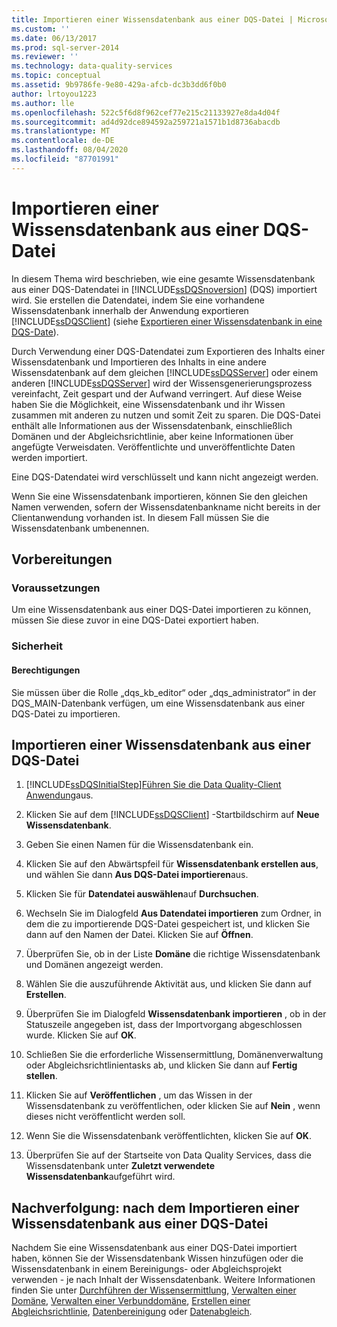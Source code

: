 ```yaml
---
title: Importieren einer Wissensdatenbank aus einer DQS-Datei | Microsoft-Dokumentation
ms.custom: ''
ms.date: 06/13/2017
ms.prod: sql-server-2014
ms.reviewer: ''
ms.technology: data-quality-services
ms.topic: conceptual
ms.assetid: 9b9786fe-9e80-429a-afcb-dc3b3dd6f0b0
author: lrtoyou1223
ms.author: lle
ms.openlocfilehash: 522c5f6d8f962cef77e215c21133927e8da4d04f
ms.sourcegitcommit: ad4d92dce894592a259721a1571b1d8736abacdb
ms.translationtype: MT
ms.contentlocale: de-DE
ms.lasthandoff: 08/04/2020
ms.locfileid: "87701991"
---
```

# <a name="import-a-knowledge-base-from-a-dqs-file"></a>Importieren einer Wissensdatenbank aus einer DQS-Datei
  In diesem Thema wird beschrieben, wie eine gesamte Wissensdatenbank aus einer DQS-Datendatei in [!INCLUDE[ssDQSnoversion](../includes/ssdqsnoversion-md.md)] (DQS) importiert wird. Sie erstellen die Datendatei, indem Sie eine vorhandene Wissensdatenbank innerhalb der Anwendung exportieren [!INCLUDE[ssDQSClient](../includes/ssdqsclient-md.md)] (siehe [Exportieren einer Wissensdatenbank in eine DQS-Date](../../2014/data-quality-services/export-a-knowledge-base-to-a-dqs-file.md)).  
  
 Durch Verwendung einer DQS-Datendatei zum Exportieren des Inhalts einer Wissensdatenbank und Importieren des Inhalts in eine andere Wissensdatenbank auf dem gleichen [!INCLUDE[ssDQSServer](../includes/ssdqsserver-md.md)] oder einem anderen [!INCLUDE[ssDQSServer](../includes/ssdqsserver-md.md)] wird der Wissensgenerierungsprozess vereinfacht, Zeit gespart und der Aufwand verringert. Auf diese Weise haben Sie die Möglichkeit, eine Wissensdatenbank und ihr Wissen zusammen mit anderen zu nutzen und somit Zeit zu sparen. Die DQS-Datei enthält alle Informationen aus der Wissensdatenbank, einschließlich Domänen und der Abgleichsrichtlinie, aber keine Informationen über angefügte Verweisdaten. Veröffentlichte und unveröffentlichte Daten werden importiert.  
  
 Eine DQS-Datendatei wird verschlüsselt und kann nicht angezeigt werden.  
  
 Wenn Sie eine Wissensdatenbank importieren, können Sie den gleichen Namen verwenden, sofern der Wissensdatenbankname nicht bereits in der Clientanwendung vorhanden ist. In diesem Fall müssen Sie die Wissensdatenbank umbenennen.  
  
##  <a name="before-you-begin"></a><a name="BeforeYouBegin"></a> Vorbereitungen  
  
###  <a name="prerequisites"></a><a name="Prerequisites"></a> Voraussetzungen  
 Um eine Wissensdatenbank aus einer DQS-Datei importieren zu können, müssen Sie diese zuvor in eine DQS-Datei exportiert haben.  
  
###  <a name="security"></a><a name="Security"></a> Sicherheit  
  
####  <a name="permissions"></a><a name="Permissions"></a> Berechtigungen  
 Sie müssen über die Rolle „dqs_kb_editor“ oder „dqs_administrator“ in der DQS_MAIN-Datenbank verfügen, um eine Wissensdatenbank aus einer DQS-Datei zu importieren.  
  
##  <a name="import-a-knowledge-base-from-a-dqs-file"></a><a name="Import"></a>Importieren einer Wissensdatenbank aus einer DQS-Datei  
  
1.  [!INCLUDE[ssDQSInitialStep](../includes/ssdqsinitialstep-md.md)][Führen Sie die Data Quality-Client Anwendung](../../2014/data-quality-services/run-the-data-quality-client-application.md)aus.  
  
2.  Klicken Sie auf dem [!INCLUDE[ssDQSClient](../includes/ssdqsclient-md.md)] -Startbildschirm auf **Neue Wissensdatenbank**.  
  
3.  Geben Sie einen Namen für die Wissensdatenbank ein.  
  
4.  Klicken Sie auf den Abwärtspfeil für **Wissensdatenbank erstellen aus**, und wählen Sie dann **Aus DQS-Datei importieren**aus.  
  
5.  Klicken Sie für **Datendatei auswählen**auf **Durchsuchen**.  
  
6.  Wechseln Sie im Dialogfeld **Aus Datendatei importieren** zum Ordner, in dem die zu importierende DQS-Datei gespeichert ist, und klicken Sie dann auf den Namen der Datei. Klicken Sie auf **Öffnen**.  
  
7.  Überprüfen Sie, ob in der Liste **Domäne** die richtige Wissensdatenbank und Domänen angezeigt werden.  
  
8.  Wählen Sie die auszuführende Aktivität aus, und klicken Sie dann auf **Erstellen**.  
  
9. Überprüfen Sie im Dialogfeld **Wissensdatenbank importieren** , ob in der Statuszeile angegeben ist, dass der Importvorgang abgeschlossen wurde. Klicken Sie auf **OK**.  
  
10. Schließen Sie die erforderliche Wissensermittlung, Domänenverwaltung oder Abgleichsrichtlinientasks ab, und klicken Sie dann auf **Fertig stellen**.  
  
11. Klicken Sie auf **Veröffentlichen** , um das Wissen in der Wissensdatenbank zu veröffentlichen, oder klicken Sie auf **Nein** , wenn dieses nicht veröffentlicht werden soll.  
  
12. Wenn Sie die Wissensdatenbank veröffentlichten, klicken Sie auf **OK**.  
  
13. Überprüfen Sie auf der Startseite von Data Quality Services, dass die Wissensdatenbank unter **Zuletzt verwendete Wissensdatenbank**aufgeführt wird.  
  
##  <a name="follow-up-after-importing-a-knowledge-base-from-a-dqs-file"></a><a name="FollowUp"></a>Nachverfolgung: nach dem Importieren einer Wissensdatenbank aus einer DQS-Datei  
 Nachdem Sie eine Wissensdatenbank aus einer DQS-Datei importiert haben, können Sie der Wissensdatenbank Wissen hinzufügen oder die Wissensdatenbank in einem Bereinigungs- oder Abgleichsprojekt verwenden - je nach Inhalt der Wissensdatenbank. Weitere Informationen finden Sie unter [Durchführen der Wissensermittlung](../../2014/data-quality-services/perform-knowledge-discovery.md), [Verwalten einer Domäne](../../2014/data-quality-services/managing-a-domain.md), [Verwalten einer Verbunddomäne](../../2014/data-quality-services/managing-a-composite-domain.md), [Erstellen einer Abgleichsrichtlinie](../../2014/data-quality-services/create-a-matching-policy.md), [Datenbereinigung](../../2014/data-quality-services/data-cleansing.md) oder [Datenabgleich](../../2014/data-quality-services/data-matching.md).  
  
  

